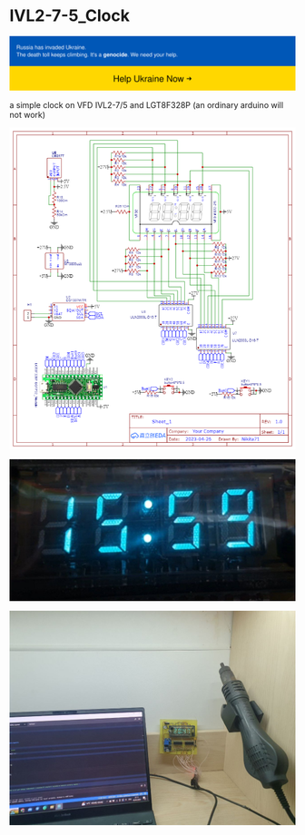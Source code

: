 # IVL2-7-5_Clock

[![Stand With Ukraine](https://raw.githubusercontent.com/vshymanskyy/StandWithUkraine/main/banner2-direct.svg)](https://vshymanskyy.github.io/StandWithUkraine/)

a simple clock on VFD IVL2-7/5 and LGT8F328P (an ordinary arduino will not work)

 ![alt tag](https://github.com/Nikita7131/IVL2-7-5_Clock/blob/main/Schematic_%D0%B8%D0%B2%D0%BB2-7_5%20test_2023-05-15.png "Опису не буде")​

![alt tag](https://github.com/Nikita7131/IVL2-7-5_Clock/blob/main/photo_2023-05-15_14-47-27.jpg "Опису не буде")​

![alt tag](https://github.com/Nikita7131/IVL2-7-5_Clock/blob/main/photo_2023-05-15_14-47-41.jpg "Опису не буде")​
